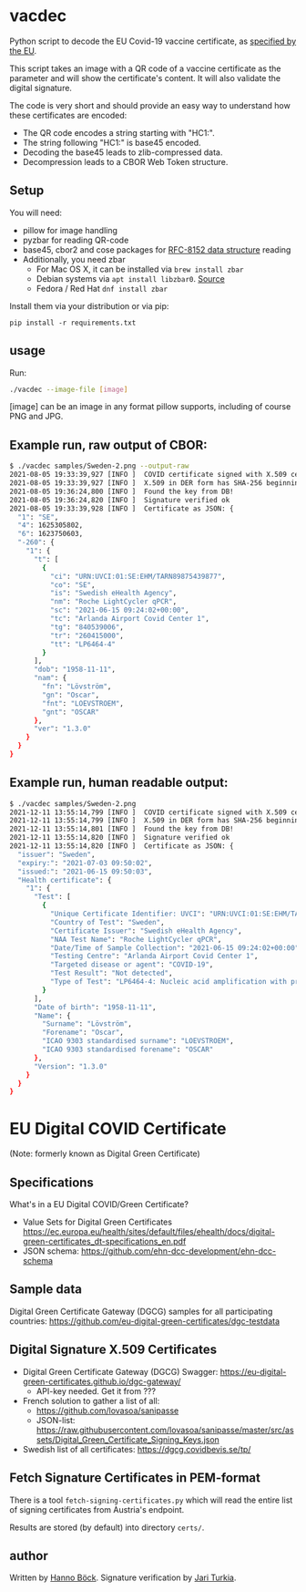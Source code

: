 # vacdec
Python script to decode the EU Covid-19 vaccine certificate, as [specified by the EU](https://ec.europa.eu/health/ehealth/covid-19_en).

This script takes an image with a QR code of a vaccine certificate as
the parameter and will show the certificate's content.
It will also validate the digital signature.

The code is very short and should provide an easy way to understand
how these certificates are encoded:

* The QR code encodes a string starting with "HC1:".
* The string following "HC1:" is base45 encoded.
* Decoding the base45 leads to zlib-compressed data.
* Decompression leads to a CBOR Web Token structure.

## Setup

You will need:
* pillow for image handling
* pyzbar for reading QR-code
* base45, cbor2 and cose packages for [RFC-8152 data structure](https://datatracker.ietf.org/doc/html/rfc8152) reading
* Additionally, you need zbar
  * For Mac OS X, it can be installed via `brew install zbar`
  * Debian systems via `apt install libzbar0`. [Source](https://pypi.org/project/pyzbar/)
  * Fedora / Red Hat `dnf install zbar`

Install them via your distribution or via pip:

```
pip install -r requirements.txt
```

## usage

Run:

```bash
./vacdec --image-file [image]
```

[image] can be an image in any format pillow supports, including of
course PNG and JPG.

## Example run, raw output of CBOR:
```bash
$ ./vacdec samples/Sweden-2.png --output-raw
2021-08-05 19:33:39,927 [INFO ]  COVID certificate signed with X.509 certificate.
2021-08-05 19:33:39,927 [INFO ]  X.509 in DER form has SHA-256 beginning with: 5f74910195c5cecb
2021-08-05 19:36:24,800 [INFO ]  Found the key from DB!
2021-08-05 19:36:24,820 [INFO ]  Signature verified ok
2021-08-05 19:33:39,928 [INFO ]  Certificate as JSON: {
  "1": "SE",
  "4": 1625305802,
  "6": 1623750603,
  "-260": {
    "1": {
      "t": [
        {
          "ci": "URN:UVCI:01:SE:EHM/TARN89875439877",
          "co": "SE",
          "is": "Swedish eHealth Agency",
          "nm": "Roche LightCycler qPCR",
          "sc": "2021-06-15 09:24:02+00:00",
          "tc": "Arlanda Airport Covid Center 1",
          "tg": "840539006",
          "tr": "260415000",
          "tt": "LP6464-4"
        }
      ],
      "dob": "1958-11-11",
      "nam": {
        "fn": "Lövström",
        "gn": "Oscar",
        "fnt": "LOEVSTROEM",
        "gnt": "OSCAR"
      },
      "ver": "1.3.0"
    }
  }
}
```
## Example run, human readable output:
```bash
$ ./vacdec samples/Sweden-2.png
2021-12-11 13:55:14,799 [INFO ]  COVID certificate signed with X.509 certificate.
2021-12-11 13:55:14,799 [INFO ]  X.509 in DER form has SHA-256 beginning with: 5f74910195c5cecb
2021-12-11 13:55:14,801 [INFO ]  Found the key from DB!
2021-12-11 13:55:14,820 [INFO ]  Signature verified ok
2021-12-11 13:55:14,820 [INFO ]  Certificate as JSON: {
  "issuer": "Sweden",
  "expiry:": "2021-07-03 09:50:02",
  "issued:": "2021-06-15 09:50:03",
  "Health certificate": {
    "1": {
      "Test": [
        {
          "Unique Certificate Identifier: UVCI": "URN:UVCI:01:SE:EHM/TARN89875439877",
          "Country of Test": "Sweden",
          "Certificate Issuer": "Swedish eHealth Agency",
          "NAA Test Name": "Roche LightCycler qPCR",
          "Date/Time of Sample Collection": "2021-06-15 09:24:02+00:00",
          "Testing Centre": "Arlanda Airport Covid Center 1",
          "Targeted disease or agent": "COVID-19",
          "Test Result": "Not detected",
          "Type of Test": "LP6464-4: Nucleic acid amplification with probe detection"
        }
      ],
      "Date of birth": "1958-11-11",
      "Name": {
        "Surname": "Lövström",
        "Forename": "Oscar",
        "ICAO 9303 standardised surname": "LOEVSTROEM",
        "ICAO 9303 standardised forename": "OSCAR"
      },
      "Version": "1.3.0"
    }
  }
}
```


# EU Digital COVID Certificate
(Note: formerly known as Digital Green Certificate)

## Specifications
What's in a EU Digital COVID/Green Certificate?
* Value Sets for Digital Green Certificates https://ec.europa.eu/health/sites/default/files/ehealth/docs/digital-green-certificates_dt-specifications_en.pdf
* JSON schema: https://github.com/ehn-dcc-development/ehn-dcc-schema

## Sample data
Digital Green Certificate Gateway (DGCG) samples for all participating countries:
https://github.com/eu-digital-green-certificates/dgc-testdata

## Digital Signature X.509 Certificates
* Digital Green Certificate Gateway (DGCG) Swagger: https://eu-digital-green-certificates.github.io/dgc-gateway/
  * API-key needed. Get it from ???
* French solution to gather a list of all:
  * https://github.com/lovasoa/sanipasse
  * JSON-list: https://raw.githubusercontent.com/lovasoa/sanipasse/master/src/assets/Digital_Green_Certificate_Signing_Keys.json
* Swedish list of all certificates: https://dgcg.covidbevis.se/tp/

## Fetch Signature Certificates in PEM-format
There is a tool `fetch-signing-certificates.py` which will read the entire list of
signing certificates from Austria's endpoint.

Results are stored (by default) into directory `certs/`.

## author

Written by [Hanno Böck](https://hboeck.de/).
Signature verification by [Jari Turkia](https://blog.hqcodeshop.fi/).
